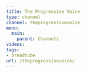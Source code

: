 ```yaml
---
title: The Progressive Voice
type: channel
channel: theprogressivevoice
menu:
  main:
    parent: Channels
videos:
tags:
- breadtube
url: /theprogressivevoice/
---
```

